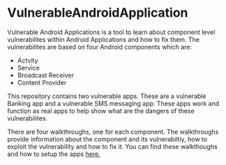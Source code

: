 # VulnerableAndroidApplication
Vulnerable Android Applications is a tool to learn about component level vulnerabilites within Android Applications and how to fix them. The vulnerabilites are based on four Android components which are:
* Actvity
* Service
* Broadcast Receiver
* Content Provider


This repository contains two vulnerable apps. These are a vulnerable Banking app and a vulnerable SMS messaging app. These apps work and function as real apps to help show what are the dangers of these vulnerabilites.


There are four walkthroughs, one for each component. The walkthroughs provide information about the component and its vulnerabiltiy, how to exploit the vulnerability and how to fix it. You can find these walkthoughs and how to setup the apps [here.](https://github.com/FraserGrandfield/VulnerableAndroidApplication/tree/main/Walkthroughs)
